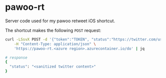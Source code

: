 # pawoo-rt

Server code used for my pawoo retweet iOS shortcut.

The shortcut makes the following `POST` request:

```bash
curl -LSsvX POST -d '{"token":"TOKEN", "status":"https://twitter.com/user/status/1111111111111111111"}' \
    -H "Content-Type: application/json" \
    'https://pawoo-rt.<azure region>.azurecontainer.io/do' | jq

# response
{
  "status": "<sanitized twitter content>"
}
```
